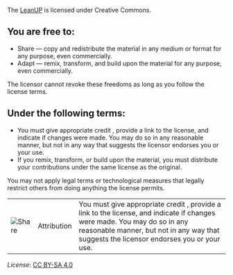 The [LeanUP](/Overview/leanup.md) is licensed under Creative Commons.

## You are free to:
- Share — copy and redistribute the material in any medium or format for any purpose, even commercially.
- Adapt — remix, transform, and build upon the material for any purpose, even commercially.

The licensor cannot revoke these freedoms as long as you follow the license terms.

## Under the following terms:
- You must give appropriate credit , provide a link to the license, and indicate if changes were made. You may do so in any reasonable manner, but not in any way that suggests the licensor endorses you or your use.
- If you remix, transform, or build upon the material, you must distribute your contributions under the same license as the original.

You may not apply legal terms or technological measures that legally restrict others from doing anything the license permits.

| | | |
| --- | --- | --- |
| ![Share](https://creativecommons.org/wp-content/themes/vocabulary-theme/vocabulary/svg/cc/icons/cc-icons.svg#cc-by) | Attribution | You must give appropriate credit , provide a link to the license, and indicate if changes were made. You may do so in any reasonable manner, but not in any way that suggests the licensor endorses you or your use. |


*License*: [CC BY-SA 4.0](https://creativecommons.org/licenses/by-sa/4.0/deed.en)